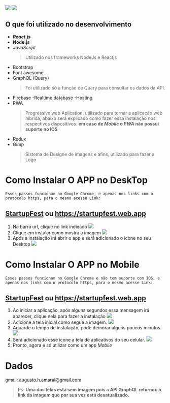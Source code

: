 ![](/public/logo192.png) ![](/src/assets/TextLogo.png)

## O que foi utilizado no desenvolvimento
- **_React.js_**
- **Node.js**
- _JavaScript_
    > Utilizado nos frameworks NodeJs e Reactjs
- Bootstrap
- Font awesome
- GraphQL (Query)
    > Foi utilizado só a função de Query para consultar os dados da API.
- Firebase
    -Realtime database
    -Hosting
- PWA 
    > Progressive web Aplication, utilizado para tornar a aplicação web hibrida, abaixo será explicado como fazer essa instalação nos respectivos dispositivos. **em caso de _Mobile_ o _PWA_ não possui suporte no IOS**
- Redux
- Gimp 
    > Sistema de Designe de imagens e afins, utilizado para fazer a Logo 


# Como Instalar O APP no DeskTop
    Esses passos funcionam no Google Chrome, e apenas nos links com o protocolo https, para o mesmo acesse Link: 
##  [StartupFest](https://startupfest.web.app) ou https://startupfest.web.app

1. Na barra url, clique no link indicado
![](/src/assets/ChromePWA(1).png)
2. Clique em instalar como mostra a imagem
![](/src/assets/ChromePWA(2).png)
3. Após a instalação irá abrir o app e será adicionado o icone no seu Desktop
![](/src/assets/ChromePWA(3).png)

# Como Instalar O APP no Mobile
    Esses passos funcionam no Google Chrome e não tem suporte com IOS, e apenas nos links com o protocolo https, para o mesmo acesse Link: 
##  [StartupFest](https://startupfest.web.app) ou https://startupfest.web.app

1. Ao iniciar a aplicação, após alguns segundos essa mensagem irá aparecer, clique nela para fazer a instalação
![](/src/assets/Android(1).jpeg)
2. Adicione a tela inicial como segue a imagem.
![](/src/assets/Android(2).jpeg)
3. Aguarde o tempo de instalação, pode demorar alguns poucos minutos.
![](/src/assets/Android(3).jpeg)
4. Será adicionado esse icone a tela de aplicativos do seu celular.
![](/src/assets/Android(4).jpeg)
4. Pronto, agora é só utilizar como um app _Mobile_


# Dados
gmail: augusto.h.amaral@gmail.com


>Ps: **Uma das telas está sem imagem pois a API GraphQL retornou o link da imagem que por sua vez está desatualizado.**